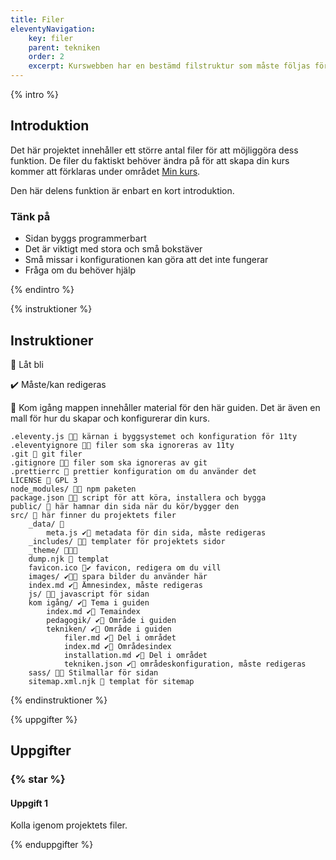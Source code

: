 ```yaml
---
title: Filer
eleventyNavigation:
    key: filer
    parent: tekniken
    order: 2
    excerpt: Kurswebben har en bestämd filstruktur som måste följas för att den ska kunna byggas
---
```


{% intro %}

## Introduktion

Det här projektet innehåller ett större antal filer för att möjliggöra dess funktion.
De filer du faktiskt behöver ändra på för att skapa din kurs kommer att förklaras under
området [Min kurs](/kom-igang/min-kurs/).

Den här delens funktion är enbart en kort introduktion.

### Tänk på

-   Sidan byggs programmerbart
-   Det är viktigt med stora och små bokstäver
-   Små missar i konfigurationen kan göra att det inte fungerar
-   Fråga om du behöver hjälp

{% endintro %}

{% instruktioner %}

## Instruktioner

🛑 Låt bli

✔️ Måste/kan redigeras

📁 Kom igång mappen innehåller material för den här guiden. Det är även en
mall för hur du skapar och konfigurerar din kurs.

```shell
.eleventy.js 🛑🔧 kärnan i byggsystemet och konfiguration för 11ty
.eleventyignore 🛑🙈 filer som ska ignoreras av 11ty
.git 🛑 git filer
.gitignore 🛑🙈 filer som ska ignoreras av git
.prettierrc 🔧 prettier konfiguration om du använder det
LICENSE 📄 GPL 3
node_modules/ 🛑📁 npm paketen
package.json 🛑🔨 script för att köra, installera och bygga
public/ 📁 här hamnar din sida när du kör/bygger den
src/ 📁 här finner du projektets filer
    _data/ 📁
        meta.js ✔️🔧 metadata för din sida, måste redigeras
    _includes/ 🛑📁 templater för projektets sidor
    _theme/ 🛑📁🔧
    dump.njk 🛑 templat
    favicon.ico 🛑✔️ favicon, redigera om du vill
    images/ ✔️📁🍱 spara bilder du använder här
    index.md ✔️📝 Ämnesindex, måste redigeras
    js/ 🛑📁 javascript för sidan
    kom igång/ ✔️📁 Tema i guiden
        index.md ✔️📝 Temaindex
        pedagogik/ ✔️📁 Område i guiden
        tekniken/ ✔️📁 Område i guiden
            filer.md ✔️📝 Del i området
            index.md ✔️📝 Områdesindex
            installation.md ✔️📝 Del i området
            tekniken.json ✔️🔧 områdeskonfiguration, måste redigeras
    sass/ 🛑💄 Stilmallar för sidan
    sitemap.xml.njk 🛑 templat för sitemap
```

{% endinstruktioner %}

{% uppgifter %}

## Uppgifter

### {% star %}

#### Uppgift 1

Kolla igenom projektets filer.

{% enduppgifter %}
